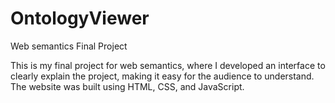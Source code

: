 # OntologyViewer
Web semantics Final Project

This is my final project for web semantics, where I developed an interface to clearly explain the project, making it easy for the audience to understand. 
The website was built using HTML, CSS, and JavaScript.
